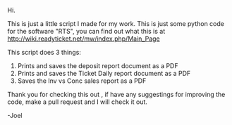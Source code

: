 Hi.

This is just a little script I made for my work. This is just some python code for the software "RTS", you can find out what this is at 
http://wiki.readyticket.net/mw/index.php/Main_Page


This script does 3 things:

1. Prints and saves the deposit report document as a PDF
2. Prints and saves the Ticket Daily report document as a PDF
3. Saves the Inv vs Conc sales report as a PDF

Thank you for checking this out , if have any suggestings for improving the code, make a pull request and I will check it out.


-Joel
